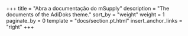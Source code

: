 +++
title = "Abra a documentação do mSupply"
description = "The documents of the AdiDoks theme."
sort_by = "weight"
weight = 1
paginate_by = 0
template = "docs/section.pt.html"
insert_anchor_links = "right"
+++
